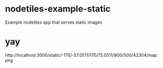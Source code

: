 nodetiles-example-static
========================

Example nodetiles app that serves static images

yay
====
http://localhost:3000/static/-170/-57.0511/170/75.0511/800/500/42304/map.png
